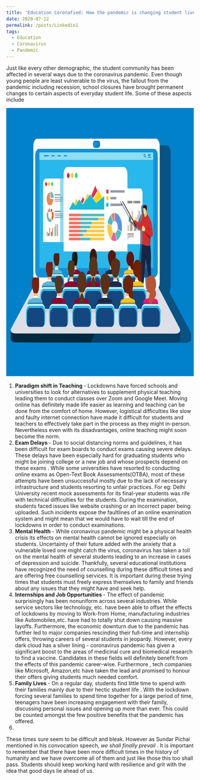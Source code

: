 ```yaml
---
title: 'Education Coronafied: How the pandemic is changing student lives'
date: 2020-07-12
permalink: /posts/Linkedin1
tags:
  - Education
  - Coronavirus
  - Pandemic
---
```


Just like every other demographic, the student community has been affected in several ways due to the coronavirus pandemic. Even though young people are least vulnerable to the virus, the fallout from the pandemic including recession, school closures have brought permanent changes to certain aspects of everyday student life. Some of these aspects include

<img title="Coronavirus pandemic has caused educators to shift to virtual mode of teaching" src="/images/1594554508273.jpg" width="969px" height="720px" >

<ol>
  <li> <b> Paradigm shift in Teaching </b> - Lockdowns have forced schools and universities to look for alternatives to supplement physical teaching leading them to conduct classes over Zoom and Google Meet. Moving online has definitely made life easier as learning and teaching can be done from the comfort of home. However, logistical difficulties like slow and faulty internet connection have made it difficult for students and teachers to effectively take part in the process as they might in-person. Nevertheless even with its disadvantages, online teaching might soon become the norm. </li>
  <li> <b> Exam Delays </b> - Due to social distancing norms and guidelines, it has been difficult for exam boards to conduct exams causing severe delays. These delays have been especially hard for graduating students who might be joining college or a new job and whose prospects depend on these exams . While some universities have resorted to conducting online exams as Open-Text Book Assessments(OTBA), most of these attempts have been unsuccessful mostly due to the lack of necessary infrastructure and students resorting to unfair practices. For eg: Delhi University recent mock assessments for its final-year students was rife with technical difficulties for the students. During the examination, students faced issues like website crashing or an incorrect paper being uploaded. Such incidents expose the faultlines of an online examination system and might mean that we would have to wait till the end of lockdowns in order to conduct examinations. </li>
  <li> <b> Mental Health </b> - While coronavirus pandemic might be a physical health crisis its effects on mental health cannot be ignored especially on students. Uncertainty of their future added with the anxiety that a vulnerable loved one might catch the virus, coronavirus has taken a toll on the mental health of several students leading to an increase in cases of depression and suicide. Thankfully, several educational institutions have recognized the need of counselling during these difficult times and are offering free counselling services. It is important during these trying times that students must freely express themselves to family and friends about any issues that they might have and seek help. </li>
  <li> <b> Internships and Job Opportunities </b> - The effect of pandemic surprisingly has been nonuniform across several industries. While service sectors like technology, etc. have been able to offset the effects of lockdowns by moving to Work-from Home, manufacturing industries like Automobiles,etc. have had to totally shut down causing massive layoffs. Furthermore, the economic downturn due to the pandemic has further led to major companies rescinding their full-time and internship offers, throwing careers of several students in jeopardy. However, every dark cloud has a silver lining - coronavirus pandemic has given a significant boost to the areas of medicinal cure and biomedical research to find a vaccine. Candidates in these fields will definitely benefit from the effects of this pandemic career-wise. Furthermore , tech companies like Microsoft, Amazon,etc have taken the lead and promised to honour their offers giving students much needed comfort. </li>
  <li> <b> Family Lives </b> - On a regular day, students find little time to spend with their families mainly due to their hectic student life . With the lockdown forcing several families to spend time together for a large period of time, teenagers have been increasing engagement with their family, discussing personal issues and opening up more than ever. This could be counted amongst the few positive benefits that the pandemic has offered. </li>
  <li> </li>

</ol>

These times sure seem to be difficult and bleak. However as Sundar Pichai mentioned in his convocation speech, <i> we shall finally prevail </i> . It is important to remember that there have been more difficult times in the history of humanity and we have overcome all of them and just like those this too shall pass. Students should keep working hard with resilience and grit with the idea that good days lie ahead of us.